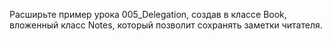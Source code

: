 Расширьте пример урока 005_Delegation, создав в классе Book, вложенный класс Notes, который позволит сохранять заметки читателя. 

